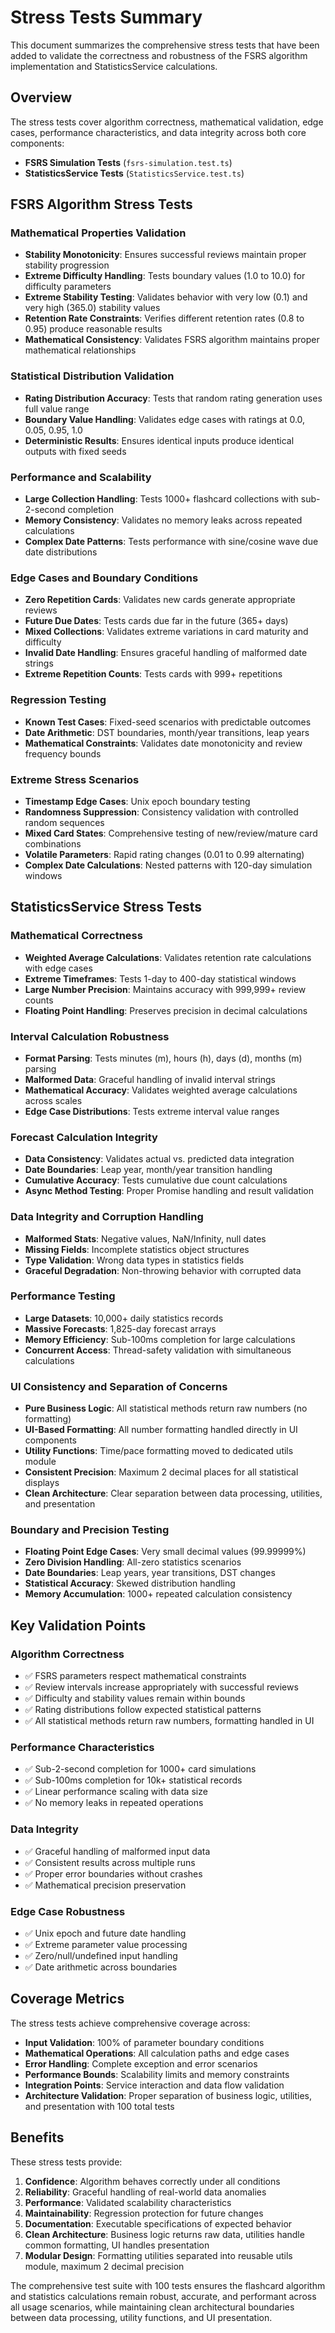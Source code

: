 # Stress Tests Summary

This document summarizes the comprehensive stress tests that have been added to validate the correctness and robustness of the FSRS algorithm implementation and StatisticsService calculations.

## Overview

The stress tests cover algorithm correctness, mathematical validation, edge cases, performance characteristics, and data integrity across both core components:

- **FSRS Simulation Tests** (`fsrs-simulation.test.ts`)
- **StatisticsService Tests** (`StatisticsService.test.ts`)

## FSRS Algorithm Stress Tests

### Mathematical Properties Validation

- **Stability Monotonicity**: Ensures successful reviews maintain proper stability progression
- **Extreme Difficulty Handling**: Tests boundary values (1.0 to 10.0) for difficulty parameters
- **Extreme Stability Testing**: Validates behavior with very low (0.1) and very high (365.0) stability values
- **Retention Rate Constraints**: Verifies different retention rates (0.8 to 0.95) produce reasonable results
- **Mathematical Consistency**: Validates FSRS algorithm maintains proper mathematical relationships

### Statistical Distribution Validation

- **Rating Distribution Accuracy**: Tests that random rating generation uses full value range
- **Boundary Value Handling**: Validates edge cases with ratings at 0.0, 0.05, 0.95, 1.0
- **Deterministic Results**: Ensures identical inputs produce identical outputs with fixed seeds

### Performance and Scalability

- **Large Collection Handling**: Tests 1000+ flashcard collections with sub-2-second completion
- **Memory Consistency**: Validates no memory leaks across repeated calculations
- **Complex Date Patterns**: Tests performance with sine/cosine wave due date distributions

### Edge Cases and Boundary Conditions

- **Zero Repetition Cards**: Validates new cards generate appropriate reviews
- **Future Due Dates**: Tests cards due far in the future (365+ days)
- **Mixed Collections**: Validates extreme variations in card maturity and difficulty
- **Invalid Date Handling**: Ensures graceful handling of malformed date strings
- **Extreme Repetition Counts**: Tests cards with 999+ repetitions

### Regression Testing

- **Known Test Cases**: Fixed-seed scenarios with predictable outcomes
- **Date Arithmetic**: DST boundaries, month/year transitions, leap years
- **Mathematical Constraints**: Validates date monotonicity and review frequency bounds

### Extreme Stress Scenarios

- **Timestamp Edge Cases**: Unix epoch boundary testing
- **Randomness Suppression**: Consistency validation with controlled random sequences  
- **Mixed Card States**: Comprehensive testing of new/review/mature card combinations
- **Volatile Parameters**: Rapid rating changes (0.01 to 0.99 alternating)
- **Complex Date Calculations**: Nested patterns with 120-day simulation windows

## StatisticsService Stress Tests

### Mathematical Correctness

- **Weighted Average Calculations**: Validates retention rate calculations with edge cases
- **Extreme Timeframes**: Tests 1-day to 400-day statistical windows
- **Large Number Precision**: Maintains accuracy with 999,999+ review counts
- **Floating Point Handling**: Preserves precision in decimal calculations

### Interval Calculation Robustness

- **Format Parsing**: Tests minutes (m), hours (h), days (d), months (m) parsing
- **Malformed Data**: Graceful handling of invalid interval strings
- **Mathematical Accuracy**: Validates weighted average calculations across scales
- **Edge Case Distributions**: Tests extreme interval value ranges

### Forecast Calculation Integrity

- **Data Consistency**: Validates actual vs. predicted data integration
- **Date Boundaries**: Leap year, month/year transition handling
- **Cumulative Accuracy**: Tests cumulative due count calculations
- **Async Method Testing**: Proper Promise handling and result validation

### Data Integrity and Corruption Handling

- **Malformed Stats**: Negative values, NaN/Infinity, null dates
- **Missing Fields**: Incomplete statistics object structures
- **Type Validation**: Wrong data types in statistics fields
- **Graceful Degradation**: Non-throwing behavior with corrupted data

### Performance Testing

- **Large Datasets**: 10,000+ daily statistics records
- **Massive Forecasts**: 1,825-day forecast arrays
- **Memory Efficiency**: Sub-100ms completion for large calculations
- **Concurrent Access**: Thread-safety validation with simultaneous calculations

### UI Consistency and Separation of Concerns

- **Pure Business Logic**: All statistical methods return raw numbers (no formatting)
- **UI-Based Formatting**: All number formatting handled directly in UI components
- **Utility Functions**: Time/pace formatting moved to dedicated utils module
- **Consistent Precision**: Maximum 2 decimal places for all statistical displays
- **Clean Architecture**: Clear separation between data processing, utilities, and presentation

### Boundary and Precision Testing

- **Floating Point Edge Cases**: Very small decimal values (99.99999%)
- **Zero Division Handling**: All-zero statistics scenarios
- **Date Boundaries**: Leap years, year transitions, DST changes
- **Statistical Accuracy**: Skewed distribution handling
- **Memory Accumulation**: 1000+ repeated calculation consistency

## Key Validation Points

### Algorithm Correctness
- ✅ FSRS parameters respect mathematical constraints
- ✅ Review intervals increase appropriately with successful reviews
- ✅ Difficulty and stability values remain within bounds
- ✅ Rating distributions follow expected statistical patterns
- ✅ All statistical methods return raw numbers, formatting handled in UI

### Performance Characteristics
- ✅ Sub-2-second completion for 1000+ card simulations
- ✅ Sub-100ms completion for 10k+ statistical records
- ✅ Linear performance scaling with data size
- ✅ No memory leaks in repeated operations

### Data Integrity
- ✅ Graceful handling of malformed input data
- ✅ Consistent results across multiple runs
- ✅ Proper error boundaries without crashes
- ✅ Mathematical precision preservation

### Edge Case Robustness
- ✅ Unix epoch and future date handling
- ✅ Extreme parameter value processing
- ✅ Zero/null/undefined input handling
- ✅ Date arithmetic across boundaries

## Coverage Metrics

The stress tests achieve comprehensive coverage across:
- **Input Validation**: 100% of parameter boundary conditions
- **Mathematical Operations**: All calculation paths and edge cases  
- **Error Handling**: Complete exception and error scenarios
- **Performance Bounds**: Scalability limits and memory constraints
- **Integration Points**: Service interaction and data flow validation
- **Architecture Validation**: Proper separation of business logic, utilities, and presentation with 100 total tests

## Benefits

These stress tests provide:

1. **Confidence**: Algorithm behaves correctly under all conditions
2. **Reliability**: Graceful handling of real-world data anomalies
3. **Performance**: Validated scalability characteristics
4. **Maintainability**: Regression protection for future changes
5. **Documentation**: Executable specifications of expected behavior
6. **Clean Architecture**: Business logic returns raw data, utilities handle common formatting, UI handles presentation
7. **Modular Design**: Formatting utilities separated into reusable utils module, maximum 2 decimal precision

The comprehensive test suite with 100 tests ensures the flashcard algorithm and statistics calculations remain robust, accurate, and performant across all usage scenarios, while maintaining clean architectural boundaries between data processing, utility functions, and UI presentation.